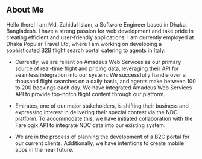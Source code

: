 ## About Me
Hello there! I am Md. Zahidul Islam, a Software Engineer based in Dhaka, Bangladesh. I have a strong passion for web development and take pride in creating efficient and user-friendly applications. I am currently employed at Dhaka Popular Travel Ltd, where I am working on developing a sophisticated B2B flight search portal catering to agents in Italy. 

- Currently, we are reliant on Amadeus Web Services as our primary source of real-time flight and pricing data, leveraging their API for seamless integration into our system. We successfully handle over a thousand flight searches on a daily basis, and agents make between 100 to 200 bookings each day. We have integrated Amadeus Web Services API to provide top-notch flight content through our platform. 

- Emirates, one of our major stakeholders, is shifting their business and expressing interest in delivering their special contest via the NDC platform. To accommodate this, we have initiated collaboration with the Farelogix API to integrate NDC data into our existing system.

- We are in the process of planning the development of a B2C portal for our current clients. Additionally, we have intentions to create mobile apps in the near future.


<!--
**PositiveZahid/PositiveZahid** is a ✨ _special_ ✨ repository because its `README.md` (this file) appears on your GitHub profile.

Here are some ideas to get you started:

- 🔭 I’m currently working on ...
- 🌱 I’m currently learning ...
- 👯 I’m looking to collaborate on ...
- 🤔 I’m looking for help with ...
- 💬 Ask me about ...
- 📫 How to reach me: ...
- 😄 Pronouns: ...
- ⚡ Fun fact: ...
-->
